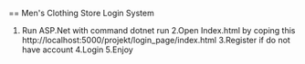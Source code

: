 == Men's Clothing Store Login System 
1. Run ASP.Net with command dotnet run 
2.Open Index.html by coping this http://localhost:5000/projekt/login_page/index.html
3.Register if do not have account 
4.Login
5.Enjoy
